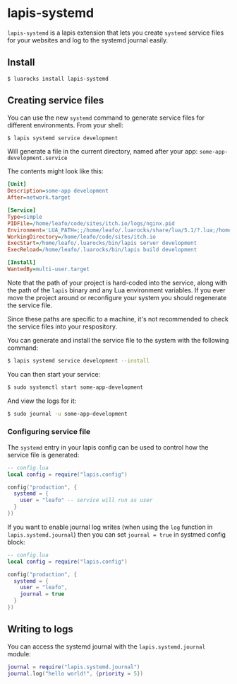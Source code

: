 # lapis-systemd

`lapis-systemd` is a lapis extension that lets you create `systemd` service
files for your websites and log to the systemd journal easily.

## Install

```
$ luarocks install lapis-systemd
```

## Creating service files

You can use the new `systemd` command to generate service files for different
environments. From your shell:

```bash
$ lapis systemd service development
```

Will generate a file in the current directory, named after your app:
`some-app-development.service`

The contents might look like this:

```ini
[Unit]
Description=some-app development
After=network.target

[Service]
Type=simple
PIDFile=/home/leafo/code/sites/itch.io/logs/nginx.pid
Environment='LUA_PATH=;;/home/leafo/.luarocks/share/lua/5.1/?.lua;/home/leafo/.luarocks/share/lua/5.1/?/init.lua' 'LUA_CPATH=;;/home/leafo/.luarocks/lib/lua/5.1/?.so'
WorkingDirectory=/home/leafo/code/sites/itch.io
ExecStart=/home/leafo/.luarocks/bin/lapis server development
ExecReload=/home/leafo/.luarocks/bin/lapis build development

[Install]
WantedBy=multi-user.target
```

Note that the path of your project is hard-coded into the service, along with
the path of the `lapis` binary and any Lua environment variables. If you ever
move the project around or reconfigure your system you should regenerate the
service file.

Since these paths are specific to a machine, it's not recommended to check the
service files into your respository.

You can generate and install the service file to the system with the following
command:

```bash
$ lapis systemd service development --install
```

You can then start your service:

```bash
$ sudo systemctl start some-app-development
```

And view the logs for it:

```bash
$ sudo journal -u some-app-development
```

### Configuring service file

The `systemd` entry in your lapis config can be used to control how the service file is generated:

```lua
-- config.lua
local config = require("lapis.config")

config("production", {
  systemd = {
    user = "leafo" -- service will run as user
  }
})
```

If you want to enable journal log writes (when using the `log` function in
`lapis.systemd.journal`) then you can set `journal = true` in systmed config
block:

```lua
-- config.lua
local config = require("lapis.config")

config("production", {
  systemd = {
    user = "leafo",
    journal = true
  }
})
```

## Writing to logs

You can access the systemd journal with the `lapis.systemd.journal` module:

```lua
journal = require("lapis.systemd.journal")
journal.log("hello world!", {priority = 5})
```

